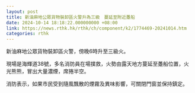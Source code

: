 ```yaml
---
layout: post
title: 新油麻地公眾貨物裝卸區火警升為三級　蔓延至附近躉船
date: 2024-10-14 18:18:22.000000000 +08:00
link: https://news.rthk.hk/rthk/ch/component/k2/1774469-20241014.htm
categories: rthk
---
```


新油麻地公眾貨物裝卸區火警，傍晚6時升至三級火。

現場是海輝道38號，多名消防員在場撲救，火勢由露天地方蔓延至躉船位置，火光熊熊，冒出大量濃煙，席捲半空。

消防表示，如果市民受到隨風飄散的煙霧及異味影響，可關閉門窗並保持鎮定。
